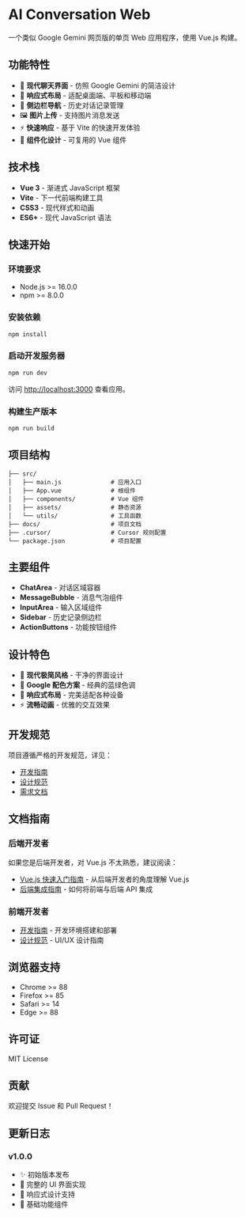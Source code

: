 # AI Conversation Web

一个类似 Google Gemini 网页版的单页 Web 应用程序，使用 Vue.js 构建。

## 功能特性

- 💬 **现代聊天界面** - 仿照 Google Gemini 的简洁设计
- 🎨 **响应式布局** - 适配桌面端、平板和移动端
- 📱 **侧边栏导航** - 历史对话记录管理
- 🖼️ **图片上传** - 支持图片消息发送
- ⚡ **快速响应** - 基于 Vite 的快速开发体验
- 🎯 **组件化设计** - 可复用的 Vue 组件

## 技术栈

- **Vue 3** - 渐进式 JavaScript 框架
- **Vite** - 下一代前端构建工具
- **CSS3** - 现代样式和动画
- **ES6+** - 现代 JavaScript 语法

## 快速开始

### 环境要求
- Node.js >= 16.0.0
- npm >= 8.0.0

### 安装依赖
```bash
npm install
```

### 启动开发服务器
```bash
npm run dev
```

访问 [http://localhost:3000](http://localhost:3000) 查看应用。

### 构建生产版本
```bash
npm run build
```

## 项目结构

```
├── src/
│   ├── main.js              # 应用入口
│   ├── App.vue              # 根组件
│   ├── components/          # Vue 组件
│   ├── assets/              # 静态资源
│   └── utils/               # 工具函数
├── docs/                    # 项目文档
├── .cursor/                 # Cursor 规则配置
└── package.json             # 项目配置
```

## 主要组件

- **ChatArea** - 对话区域容器
- **MessageBubble** - 消息气泡组件
- **InputArea** - 输入区域组件
- **Sidebar** - 历史记录侧边栏
- **ActionButtons** - 功能按钮组件

## 设计特色

- 🎨 **现代极简风格** - 干净的界面设计
- 🌈 **Google 配色方案** - 经典的蓝绿色调
- 📐 **响应式布局** - 完美适配各种设备
- ⚡ **流畅动画** - 优雅的交互效果

## 开发规范

项目遵循严格的开发规范，详见：
- [开发指南](./docs/development.md)
- [设计规范](./docs/design.md)
- [需求文档](./docs/requirements.md)

## 文档指南

### 后端开发者
如果您是后端开发者，对 Vue.js 不太熟悉，建议阅读：
- [Vue.js 快速入门指南](./docs/vue-guide.md) - 从后端开发者的角度理解 Vue.js
- [后端集成指南](./docs/backend-integration.md) - 如何将前端与后端 API 集成

### 前端开发者
- [开发指南](./docs/development.md) - 开发环境搭建和部署
- [设计规范](./docs/design.md) - UI/UX 设计指南

## 浏览器支持

- Chrome >= 88
- Firefox >= 85
- Safari >= 14
- Edge >= 88

## 许可证

MIT License

## 贡献

欢迎提交 Issue 和 Pull Request！

## 更新日志

### v1.0.0
- ✨ 初始版本发布
- 🎨 完整的 UI 界面实现
- 📱 响应式设计支持
- 🔧 基础功能组件
